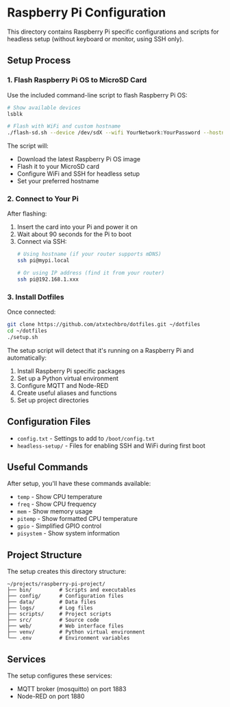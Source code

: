 # Raspberry Pi Configuration

This directory contains Raspberry Pi specific configurations and scripts for headless setup (without keyboard or monitor, using SSH only).

## Setup Process

### 1. Flash Raspberry Pi OS to MicroSD Card

Use the included command-line script to flash Raspberry Pi OS:

```bash
# Show available devices
lsblk

# Flash with WiFi and custom hostname
./flash-sd.sh --device /dev/sdX --wifi YourNetwork:YourPassword --hostname mypi
```

The script will:
- Download the latest Raspberry Pi OS image
- Flash it to your MicroSD card
- Configure WiFi and SSH for headless setup
- Set your preferred hostname

### 2. Connect to Your Pi

After flashing:

1. Insert the card into your Pi and power it on
2. Wait about 90 seconds for the Pi to boot
3. Connect via SSH:
   ```bash
   # Using hostname (if your router supports mDNS)
   ssh pi@mypi.local
   
   # Or using IP address (find it from your router)
   ssh pi@192.168.1.xxx
   ```

### 3. Install Dotfiles

Once connected:

```bash
git clone https://github.com/atxtechbro/dotfiles.git ~/dotfiles
cd ~/dotfiles
./setup.sh
```

The setup script will detect that it's running on a Raspberry Pi and automatically:

1. Install Raspberry Pi specific packages
2. Set up a Python virtual environment
3. Configure MQTT and Node-RED
4. Create useful aliases and functions
5. Set up project directories

## Configuration Files

- `config.txt` - Settings to add to `/boot/config.txt`
- `headless-setup/` - Files for enabling SSH and WiFi during first boot

## Useful Commands

After setup, you'll have these commands available:

- `temp` - Show CPU temperature
- `freq` - Show CPU frequency
- `mem` - Show memory usage
- `pitemp` - Show formatted CPU temperature
- `gpio` - Simplified GPIO control
- `pisystem` - Show system information

## Project Structure

The setup creates this directory structure:

```
~/projects/raspberry-pi-project/
├── bin/         # Scripts and executables
├── config/      # Configuration files
├── data/        # Data files
├── logs/        # Log files
├── scripts/     # Project scripts
├── src/         # Source code
├── web/         # Web interface files
├── venv/        # Python virtual environment
└── .env         # Environment variables
```

## Services

The setup configures these services:

- MQTT broker (mosquitto) on port 1883
- Node-RED on port 1880

